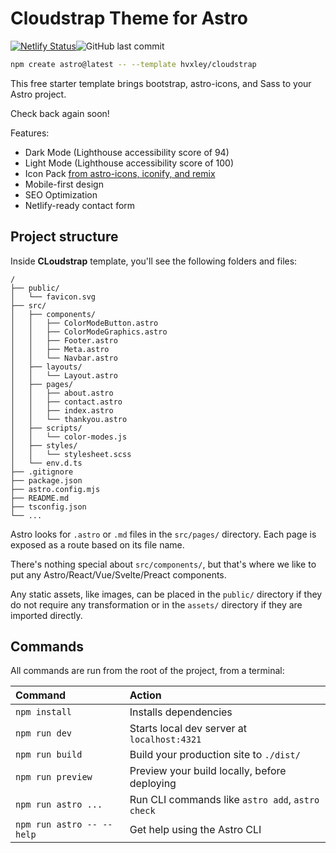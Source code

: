 # Cloudstrap Theme for Astro
[![Netlify Status](https://api.netlify.com/api/v1/badges/b60352ff-0308-4fc4-8b98-a35eee6772aa/deploy-status)](https://app.netlify.com/sites/cloudstrap/deploys)![GitHub last commit](https://img.shields.io/github/last-commit/hvxley/cloudstrap)

```sh
npm create astro@latest -- --template hvxley/cloudstrap
```

This free starter template brings bootstrap, astro-icons, and Sass to your Astro project.

Check back again soon!

Features:
* Dark Mode (Lighthouse accessibility score of 94)
* Light Mode (Lighthouse accessibility score of 100)
* Icon Pack [from astro-icons, iconify, and remix](https://icon-sets.iconify.design/ri/)
* Mobile-first design
* SEO Optimization
* Netlify-ready contact form

## Project structure

Inside **CLoudstrap** template, you'll see the following folders and files:

```
/
├── public/
│   └── favicon.svg
├── src/
│   ├── components/
│   │   ├── ColorModeButton.astro
│   │   ├── ColorModeGraphics.astro
│   │   ├── Footer.astro
│   │   ├── Meta.astro
│   │   └── Navbar.astro
│   ├── layouts/
│   │   └── Layout.astro
│   ├── pages/
│   │   ├── about.astro
│   │   ├── contact.astro
│   │   ├── index.astro
│   │   └── thankyou.astro
│   ├── scripts/
│   │   └── color-modes.js
│   ├── styles/
│   │   └── stylesheet.scss
│   └── env.d.ts
├── .gitignore
├── package.json
├── astro.config.mjs
├── README.md
├── tsconfig.json
└── ...
```

Astro looks for `.astro` or `.md` files in the `src/pages/` directory. Each page is exposed as a route based on its file name.

There's nothing special about `src/components/`, but that's where we like to put any Astro/React/Vue/Svelte/Preact components.

Any static assets, like images, can be placed in the `public/` directory if they do not require any transformation or in the `assets/` directory if they are imported directly.

## Commands

All commands are run from the root of the project, from a terminal:

| Command                   | Action                                           |
| :------------------------ | :----------------------------------------------- |
| `npm install`             | Installs dependencies                            |
| `npm run dev`             | Starts local dev server at `localhost:4321`      |
| `npm run build`           | Build your production site to `./dist/`          |
| `npm run preview`         | Preview your build locally, before deploying     |
| `npm run astro ...`       | Run CLI commands like `astro add`, `astro check` |
| `npm run astro -- --help` | Get help using the Astro CLI                     |
